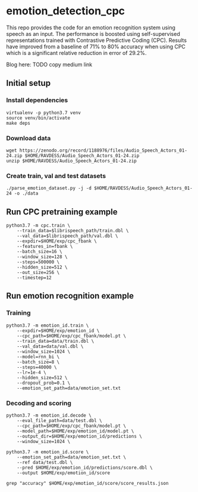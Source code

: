 # emotion_detection_cpc
This repo provides the code for an emotion recognition system using speech as an input. The performance is boosted using self-supervised representations trained with Contrastive Predictive Coding (CPC). Results have improved from a baseline of 71% to 80% accuracy when using CPC which is a significant relative reduction in error of 29.2%.

Blog here: TODO copy medium link


## Initial setup 
### Install dependencies
```
virtualenv -p python3.7 venv
source venv/bin/activate
make deps
```

### Download data
```
wget https://zenodo.org/record/1188976/files/Audio_Speech_Actors_01-24.zip $HOME/RAVDESS/Audio_Speech_Actors_01-24.zip
unzip $HOME/RAVDESS/Audio_Speech_Actors_01-24.zip
```

### Create train, val and test datasets
```
./parse_emotion_dataset.py -j -d $HOME/RAVDESS/Audio_Speech_Actors_01-24 -o ./data
```


## Run CPC pretraining example
```
python3.7 -m cpc.train \
    --train_data=$librispeech_path/train.dbl \
    --val_data=$librispeech_path/val.dbl \
    --expdir=$HOME/exp/cpc_fbank \
    --features_in=fbank \
    --batch_size=16 \
    --window_size=128 \
    --steps=500000 \
    --hidden_size=512 \
    --out_size=256 \
    --timestep=12
```


## Run emotion recognition example
### Training
```
python3.7 -m emotion_id.train \
    --expdir=$HOME/exp/emotion_id \
    --cpc_path=$HOME/exp/cpc_fbank/model.pt \
    --train_data=data/train.dbl \
    --val_data=data/val.dbl \
    --window_size=1024 \
    --model=rnn_bi \
    --batch_size=8 \
    --steps=40000 \
    --lr=1e-4 \
    --hidden_size=512 \
    --dropout_prob=0.1 \
    --emotion_set_path=data/emotion_set.txt
```

### Decoding and scoring
```
python3.7 -m emotion_id.decode \
    --eval_file_path=data/test.dbl \
    --cpc_path=$HOME/exp/cpc_fbank/model.pt \
    --model_path=$HOME/exp/emotion_id/model.pt \
    --output_dir=$HOME/exp/emotion_id/predictions \
    --window_size=1024 \

python3.7 -m emotion_id.score \
    --emotion_set_path=data/emotion_set.txt \
    --ref data/test.dbl \
    --pred $HOME/exp/emotion_id/predictions/score.dbl \
    --output $HOME/exp/emotion_id/score

grep "accuracy" $HOME/exp/emotion_id/score/score_results.json
```
